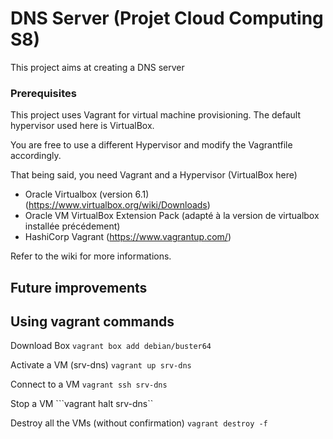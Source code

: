 # DNS Server (Projet Cloud Computing S8)

This project aims at creating a DNS server 

### Prerequisites 

This project uses Vagrant for virtual machine provisioning. The default hypervisor used here is VirtualBox.

You are free to use a different Hypervisor and modify the Vagrantfile accordingly.

That being said, you need Vagrant and a Hypervisor (VirtualBox here)

* Oracle Virtualbox (version 6.1) (<https://www.virtualbox.org/wiki/Downloads>)
* Oracle VM VirtualBox Extension Pack (adapté à la version de virtualbox installée précédement)
* HashiCorp Vagrant (<https://www.vagrantup.com/>)

Refer to the wiki for more informations.

## Future improvements 



## Using vagrant commands

Download Box 
    ```vagrant box add debian/buster64```

 Activate a VM (srv-dns)
    ```vagrant up srv-dns```

Connect to a VM 
    ```vagrant ssh srv-dns```

Stop a VM 
    ```vagrant halt srv-dns``

Destroy all the VMs (without confirmation)
    ```vagrant destroy -f```